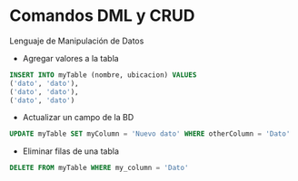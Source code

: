 # Comandos DML y CRUD

Lenguaje de Manipulación de Datos
- Agregar valores a la tabla
```sql
INSERT INTO myTable (nombre, ubicacion) VALUES
('dato', 'dato'),
('dato', 'dato'),
('dato', 'dato')
```

- Actualizar un campo de la BD
```sql
UPDATE myTable SET myColumn = 'Nuevo dato' WHERE otherColumn = 'Dato'
```

- Eliminar filas de una tabla
```sql
DELETE FROM myTable WHERE my_column = 'Dato'
```